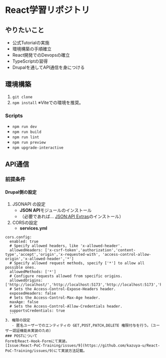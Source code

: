 # React学習リポジトリ
## やりたいこと
- 公式Tutorialの実施
- 環境構築の手順確立
- React開発でのDevopsの確立
- TypeScriptの習得
- Drupalを通してAPI通信を身につける

## 環境構築
1. `git clone`
2. `npm install`
※Viteでの環境を推奨。

### Scripts
- `npm run dev`
- `npm run build`
- `npm run lint`
- `npm run preview`
- `npm upgrade-interactive`

## API通信
### 前提条件
#### Drupal側の設定
1. JSONAPI の設定
   - **JSON API**モジュールのインストール
   - （必要であれば... [JSON:API Extras](https://www.drupal.org/project/jsonapi_extras)のインストール）
2. CORSの設定
   - **services.yml**
  ```
  cors.config:
    enabled: true
    # Specify allowed headers, like 'x-allowed-header'.
    allowedHeaders: ['x-csrf-token','authorization','content-type','accept','origin','x-requested-with', 'access-control-allow-origin','x-allowed-header','*']
    # Specify allowed request methods, specify ['*'] to allow all possible ones.
    allowedMethods: ['*']
    # Configure requests allowed from specific origins.
    allowedOrigins: ['http://localhost/','http://localhost:5173','http://localhost:5173','http://localhost:5173','*']
    # Sets the Access-Control-Expose-Headers header.
    exposedHeaders: false
    # Sets the Access-Control-Max-Age header.
    maxAge: false
    # Sets the Access-Control-Allow-Credentials header.
    supportsCredentials: true
    ```
3. 権限の設定
     - 匿名ユーザーでのエンティティの GET,POST,PATCH,DELETE 権限付与を行う。（ユーザー認証機能未実装のため）
### POSTについて
FormをReact-Hook-Formにて実装。
[Issue:React-PoC-Training/issues/9](https://github.com/kazuya-u/React-PoC-Training/issues/9)にて実装方法記載。
